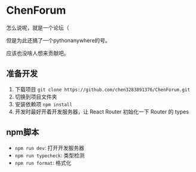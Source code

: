 # ChenForum

怎么说呢，就是一个论坛（

但是为此还搞了一个pythonanywhere的号。

应该也没啥人想来贡献吧。

## 准备开发

1. 下载项目 `git clone https://github.com/chen3283891376/ChenForum.git`
2. 切换到项目文件夹
3. 安装依赖项 `npm install`
4. 开发时最好开着开发服务器，让 React Router 初始化一下 Router 的 types

## npm脚本
- `npm run dev`: 打开开发服务器
- `npm run typecheck`: 类型检测
- `npm run format`: 格式化
